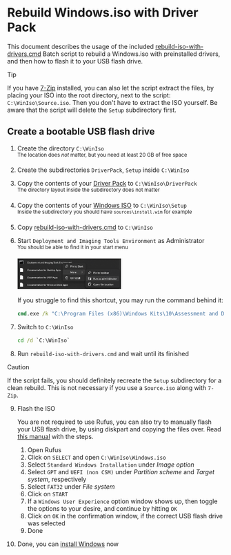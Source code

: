 # Rebuild Windows.iso with Driver Pack

This document describes the usage of the included [rebuild-iso-with-drivers.cmd](rebuild-iso-with-drivers.cmd) Batch script to rebuild a Windows.iso with preinstalled drivers, and then how to flash it to your USB flash drive.

> [!TIP]  
> If you have [7-Zip](https://www.7-zip.org) installed, you can also let the script extract the files, by placing your ISO into the root directory, next to the script: `C:\WinIso\Source.iso`. Then you don't have to extract the ISO yourself. Be aware that the script will delete the `Setup` subdirectory first.

## Create a bootable USB flash drive

1. Create the directory `C:\WinIso`  
    <sup>The location does *not* matter, but you need at least 20 GB of free space</sup>

2. Create the subdirectories `DriverPack`, `Setup` inside `C:\WinIso`

3. Copy the contents of your [Driver Pack](DRIVERS.md) to `C:\WinIso\DriverPack`  
    <sup>The directory layout inside the subdirectory does not matter</sup>

4. Copy the contents of your [Windows ISO](WINDOWS.md) to `C:\WinIso\Setup`  
    <sup>Inside the subdirectory you should have `sources\install.wim` for example</sup>

5. Copy [rebuild-iso-with-drivers.cmd](rebuild-iso-with-drivers.cmd) to `C:\WinIso`

6. Start `Deployment and Imaging Tools Environment` as Administrator  
    <sup>You should be able to find it in your start menu</sup>

    [<img src="./images/windows_adk/RunAsAdmin.png" width="50%" />](./images/windows_adk/RunAsAdmin.png)

    If you struggle to find this shortcut, you may run the command behind it:
    ```bat
    cmd.exe /k "C:\Program Files (x86)\Windows Kits\10\Assessment and Deployment Kit\Deployment Tools\DandISetEnv.bat" 
    ```

7. Switch to `C:\WinIso`

    ```bat
    cd /d `C:\WinIso`
    ```

8. Run `rebuild-iso-with-drivers.cmd` and wait until its finished

> [!CAUTION]  
> If the script fails, you should definitely recreate the `Setup` subdirectory for a clean rebuild. This is not necessary if you use a `Source.iso` along with `7-Zip`.

9. Flash the ISO

    You are not required to use Rufus, you can also try to manually flash your USB flash drive, by using diskpart and copying the files over. Read [this manual](MANUAL-FLASH.md) with the steps.

    1. Open Rufus
    2. Click on `SELECT` and open `C:\WinIso\Windows.iso`
    3. Select `Standard Windows Installation` under *Image option*
    4. Select `GPT` and `UEFI (non CSM)` under *Partition scheme* and *Target system*, respectively
    5. Select `FAT32` under *File system*
    6. Click on `START`
    7. If a `Windows User Experience` option window shows up, then toggle the options to your desire, and continue by hitting `OK`
    8. Click on `OK` in the confirmation window, if the correct USB flash drive was selected
    9. Done

10. Done, you can [install Windows](README.md#install-windows) now
